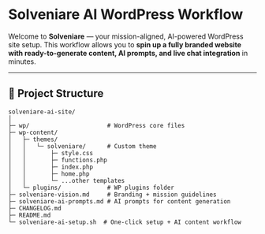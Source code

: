 # Solveniare AI WordPress Workflow

Welcome to **Solveniare** — your mission-aligned, AI-powered WordPress site setup. This workflow allows you to **spin up a fully branded website with ready-to-generate content, AI prompts, and live chat integration** in minutes.

---

## 🚀 Project Structure

```text
solveniare-ai-site/
│
├─ wp/                      # WordPress core files
├─ wp-content/
│   ├─ themes/
│   │   └─ solveniare/      # Custom theme
│   │       ├─ style.css
│   │       ├─ functions.php
│   │       ├─ index.php
│   │       ├─ home.php
│   │       └─ ...other templates
│   └─ plugins/             # WP plugins folder
├─ solveniare-vision.md     # Branding + mission guidelines
├─ solveniare-ai-prompts.md # AI prompts for content generation
├─ CHANGELOG.md
├─ README.md
└─ solveniare-ai-setup.sh  # One-click setup + AI content workflow
